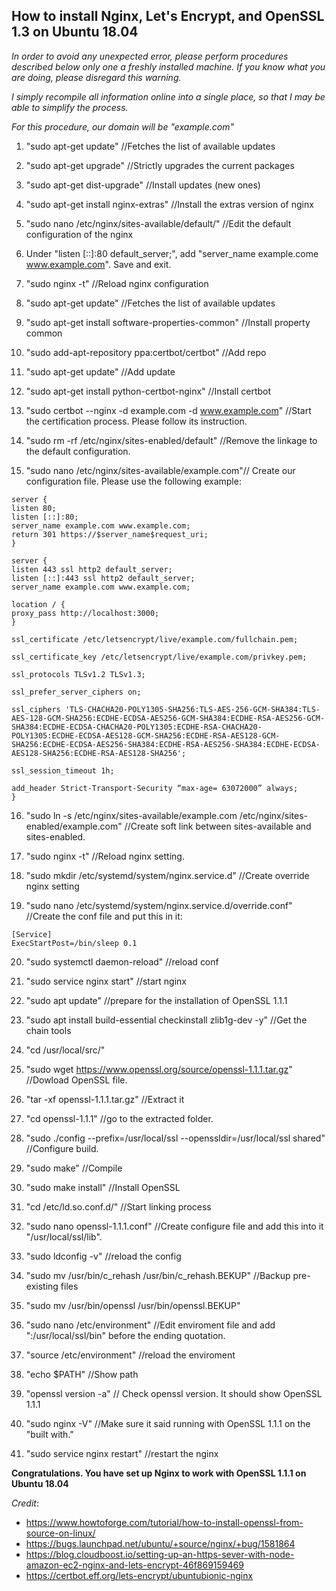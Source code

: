 ## How to install Nginx, Let's Encrypt, and OpenSSL 1.3 on Ubuntu 18.04

*In order to avoid any unexpected error, please perform procedures described below only one a freshly installed machine. If you know what you are doing, please disregard this warning.*

*I simply recompile all information online into a single place, so that I may be able to simplify the process.*

*For this procedure, our domain will be "example.com"*

1. "sudo apt-get update" //Fetches the list of available updates

2. "sudo apt-get upgrade" //Strictly upgrades the current packages

3. "sudo apt-get dist-upgrade" //Install updates (new ones)

4. "sudo apt-get install nginx-extras" //Install the extras version of nginx

5. "sudo nano /etc/nginx/sites-available/default/" //Edit the default configuration of the nginx

6. Under "listen [::]:80 default_server;", add "server_name example.come www.example.com". Save and exit.

7. "sudo nginx -t" //Reload nginx configuration

8. "sudo apt-get update" //Fetches the list of available updates

9. "sudo apt-get install software-properties-common" //Install property common

10. "sudo add-apt-repository ppa:certbot/certbot" //Add repo 

11. "sudo apt-get update" //Add update

12. "sudo apt-get install python-certbot-nginx" //Install certbot

13. "sudo certbot --nginx -d example.com -d www.example.com" //Start the certification process. Please follow its instruction. 

14. "sudo rm -rf /etc/nginx/sites-enabled/default" //Remove the linkage to the default configuration.

15. "sudo nano /etc/nginx/sites-available/example.com"// Create our configuration file. Please use the following example:

```
server {
listen 80;
listen [::]:80;
server_name example.com www.example.com;
return 301 https://$server_name$request_uri;
}

server {
listen 443 ssl http2 default_server;
listen [::]:443 ssl http2 default_server;
server_name example.com www.example.com;

location / {
proxy_pass http://localhost:3000;
}

ssl_certificate /etc/letsencrypt/live/example.com/fullchain.pem;

ssl_certificate_key /etc/letsencrypt/live/example.com/privkey.pem;

ssl_protocols TLSv1.2 TLSv1.3;

ssl_prefer_server_ciphers on;

ssl_ciphers 'TLS-CHACHA20-POLY1305-SHA256:TLS-AES-256-GCM-SHA384:TLS-AES-128-GCM-SHA256:ECDHE-ECDSA-AES256-GCM-SHA384:ECDHE-RSA-AES256-GCM-SHA384:ECDHE-ECDSA-CHACHA20-POLY1305:ECDHE-RSA-CHACHA20-POLY1305:ECDHE-ECDSA-AES128-GCM-SHA256:ECDHE-RSA-AES128-GCM-SHA256:ECDHE-ECDSA-AES256-SHA384:ECDHE-RSA-AES256-SHA384:ECDHE-ECDSA-AES128-SHA256:ECDHE-RSA-AES128-SHA256';

ssl_session_timeout 1h;

add_header Strict-Transport-Security “max-age= 63072000” always;
}
```

16. "sudo ln -s /etc/nginx/sites-available/example.com /etc/nginx/sites-enabled/example.com" //Create soft link between sites-available and sites-enabled.

17. "sudo nginx -t" //Reload nginx setting.

18. "sudo mkdir /etc/systemd/system/nginx.service.d" //Create override nginx setting

19. "sudo nano /etc/systemd/system/nginx.service.d/override.conf" //Create the conf file and put this in it:

```
[Service]
ExecStartPost=/bin/sleep 0.1
```

20. "sudo systemctl daemon-reload" //reload conf

21. "sudo service nginx start" //start nginx

22. "sudo apt update" //prepare for the installation of OpenSSL 1.1.1

23. "sudo apt install build-essential checkinstall zlib1g-dev -y" //Get the chain tools

24. "cd /usr/local/src/"

25. "sudo wget https://www.openssl.org/source/openssl-1.1.1.tar.gz" //Dowload OpenSSL file.

26. "tar -xf openssl-1.1.1.tar.gz" //Extract it

27. "cd openssl-1.1.1" //go to the extracted folder.

28. "sudo ./config --prefix=/usr/local/ssl --openssldir=/usr/local/ssl shared" //Configure build.

29. "sudo make" //Compile

30. "sudo make install" //Install OpenSSL

31. "cd /etc/ld.so.conf.d/" //Start linking process

32. "sudo nano openssl-1.1.1.conf" //Create configure file and add this into it "/usr/local/ssl/lib".

33. "sudo ldconfig -v" //reload the config

34. "sudo mv /usr/bin/c_rehash /usr/bin/c_rehash.BEKUP" //Backup pre-existing files

35. "sudo mv /usr/bin/openssl /usr/bin/openssl.BEKUP"

36. "sudo nano /etc/environment" //Edit enviroment file and add ":/usr/local/ssl/bin" before the ending quotation.

37. "source /etc/environment" //reload the enviroment

38. "echo $PATH" //Show path

39. "openssl version -a" // Check openssl version. It should show OpenSSL 1.1.1

40. "sudo nginx -V" //Make sure it said running with OpenSSL 1.1.1 on the "built with."

41. "sudo service nginx restart" //restart the nginx

**Congratulations. You have set up Nginx to work with OpenSSL 1.1.1 on Ubuntu 18.04**

*Credit*:

* https://www.howtoforge.com/tutorial/how-to-install-openssl-from-source-on-linux/
* https://bugs.launchpad.net/ubuntu/+source/nginx/+bug/1581864
* https://blog.cloudboost.io/setting-up-an-https-sever-with-node-amazon-ec2-nginx-and-lets-encrypt-46f869159469
* https://certbot.eff.org/lets-encrypt/ubuntubionic-nginx